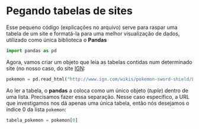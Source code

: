 # Pegando tabelas de sites

Esse pequeno código (explicações no arquivo) serve para raspar uma tabela de um site e formatá-la para uma melhor visualização de dados, utilizado como única biblioteca o **Pandas**

```python
import pandas as pd
```

Agora, vamos criar um objeto que leia as tabelas contidas num determinado site (no nosso caso, do site [IGN](https://www.ign.com/wikis/pokemon-sword-shield/List_of_Pokemon_(Pokedex)):

```python
pokemon = pd.read_html("http://www.ign.com/wikis/pokemon-sword-shield/List_of_Pokemon_(Pokedex)")
```
Ao ler a tabela, o **pandas** a coloca como um único objeto (*tuple*) dentro de uma lista. Precisamos fazer essa separação. Nesse caso específico, a URL que investigamos nos dá apenas uma única tabela, então nós desejamos o índice 0 da lista `pokemon`:

```python
tabela_pokemon = pokemon[0]
```
